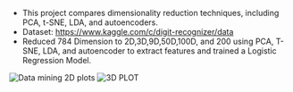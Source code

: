 - This project compares dimensionality reduction techniques, including PCA, t-SNE, LDA, and autoencoders.
- Dataset: https://www.kaggle.com/c/digit-recognizer/data
- Reduced 784 Dimension to 2D,3D,9D,50D,100D, and 200 using PCA, T-SNE, LDA, and autoencoder to extract features and trained a Logistic Regression Model. 

![Data mining 2D plots](https://github.com/user-attachments/assets/3db0ea79-9bc4-4363-9287-0e25d3b63d65)
![3D PLOT](https://github.com/user-attachments/assets/56741d7f-7e76-4107-9202-38732b967381)
